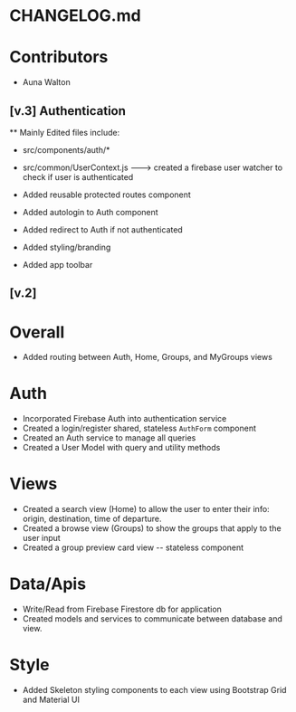 # CHANGELOG.md

# Contributors
* Auna Walton  

## [v.3] Authentication

** Mainly Edited files include: 
  * src/components/auth/*  
  * src/common/UserContext.js   ---> created a firebase user watcher to check if user is authenticated
* Added reusable protected routes component
* Added autologin to Auth component
* Added redirect to Auth if not authenticated 

* Added styling/branding 
* Added app toolbar 

## [v.2]

# Overall 
* Added routing between Auth, Home, Groups, and MyGroups views 

# Auth 
* Incorporated Firebase Auth into authentication service 
* Created a login/register shared, stateless `AuthForm` component 
* Created an Auth service to manage all queries 
* Created a User Model with query and utility methods 

# Views 
* Created a search view (Home) to allow the user to enter their info: origin, destination, time of departure. 
* Created a browse view (Groups) to show the groups that apply to the user input 
* Created a group preview card view -- stateless component

# Data/Apis
* Write/Read from Firebase Firestore db for application 
* Created models and services to communicate between database and view. 

# Style 
* Added Skeleton styling components to each view using Bootstrap Grid and Material UI 
